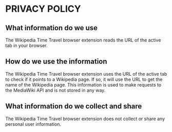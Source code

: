 # PRIVACY POLICY
      
## What information do we use

The Wikipedia Time Travel browser extension reads the URL of the active tab in your browser. 

##  How do we use the information

The Wikipedia Time Travel browser extension uses the URL of the active tab to check if it points to a Wikipedia page. If so, it will use the URL to get the name of the Wikipedia page. This information is used to make requests to the MediaWiki API and is not stored in any way.
          
## What information do we collect and share

The Wikipedia Time Travel browser extension does not collect or share any personal user information. 
